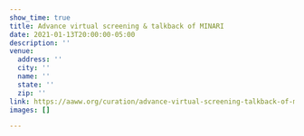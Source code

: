 ```yaml
---
show_time: true
title: Advance virtual screening & talkback of MINARI
date: 2021-01-13T20:00:00-05:00
description: ''
venue:
  address: ''
  city: ''
  name: ''
  state: ''
  zip: ''
link: https://aaww.org/curation/advance-virtual-screening-talkback-of-minari/
images: []

---
```

